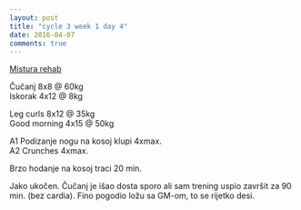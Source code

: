 ```yaml
---
layout: post
title: "cycle 3 week 1 day 4"
date: 2016-04-07
comments: true
---
```


[Mistura rehab](/snagata/log/2015/07/20/mistura-rehab/)

Čučanj 8x8 @ 60kg  
Iskorak 4x12 @ 8kg  

Leg curls 8x12 @ 35kg  
Good morning 4x15 @ 50kg  

A1 Podizanje nogu na kosoj klupi 4xmax.  
A2 Crunches 4xmax.

Brzo hodanje na kosoj traci 20 min.

Jako ukočen. Čučanj je išao dosta sporo ali sam trening uspio završit za 90 min. (bez cardia). Fino pogodio ložu sa GM-om, to se rijetko desi.
